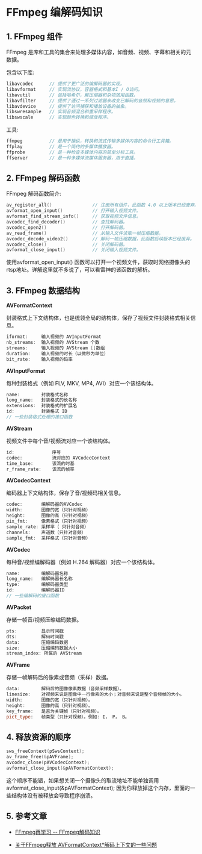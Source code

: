 # FFmpeg 编解码知识

## 1. FFmpeg 组件

FFmpeg 是库和工具的集合来处理多媒体内容，如音频、视频、字幕和相关的元数据。

包含以下库:

```cpp
libavcodec      // 提供了更广泛的编解码器的实现。
libavformat     // 实现流协议，容器格式和基本I / O访问。
libavutil       // 包括哈希尔，解压缩器和杂项效用函数。
libavfilter     // 提供了通过一系列过滤器来改变已解码的音频和视频的意思。
libavdevice     // 提供了访问捕获和播放设备的抽象。
libswresample   // 实现音频混合和重采样程序。
libswscale      // 实现颜色转换和缩放程序。
```

工具:

```cpp
ffmpeg          // 是用于操纵，转换和流式传输多媒体内容的命令行工具箱。
ffplay          // 是一个简约的多媒体播放器。
ffprobe         // 是一种检查多媒体内容的简单分析工具。
ffserver        // 是一种多媒体流媒体服务器，用于直播。
```

## 2. FFmpeg 解码函数

FFmpeg 解码函数简介:

```cpp
av_register_all()               // 注册所有组件，此函数 4.0 以上版本已经废弃。
avformat_open_input()           // 打开输入视频文件。
avformat_find_stream_info()     // 获取视频文件信息。
avcodec_find_decoder()          // 查找解码器。
avcodec_open2()                 // 打开解码器。
av_read_frame()                 // 从输入文件读取一帧压缩数据。
avcodec_decode_video2()         // 解码一帧压缩数据，此函数后续版本已经废弃。
avcodec_close()                 // 关闭解码器。
avformat_close_input()          // 关闭输入视频文件。
```

使用avformat_open_input() 函数可以打开一个视频文件，获取时网络摄像头的rtsp地址。详解这里就不多说了，可以看雷神的该函数的解析。

## 3. FFmpeg 数据结构

**AVFormatContext**

封装格式上下文结构体，也是统领全局的结构体，保存了视频文件封装格式相关信息。

```cpp
iformat:     输入视频的 AVInputFormat
nb_streams:  输入视频的 AVStream 个数
streams:     输入视频的 AVStream []数组
duration:    输入视频的时长（以微秒为单位）
bit_rate:    输入视频的码率
```

**AVInputFormat**

每种封装格式（例如 FLV, MKV, MP4, AVI）对应一个该结构体。

```cpp
name:        封装格式名称
long_name:   封装格式的长名称
extensions:  封装格式的扩展名
id:          封装格式 ID
// 一些封装格式处理的接口函数
```

**AVStream**

视频文件中每个音/视频流对应一个该结构体。

```cpp
id:              序号
codec:           流对应的 AVCodecContext
time_base:       该流的时基
r_frame_rate:    该流的帧率
```

**AVCodecContext**

编码器上下文结构体，保存了音/视频码相关信息。

```cpp
codec:       编解码器的AVCodec
width:       图像的宽（只针对视频）
height:      图像的高（只针对视频）
pix_fmt:     像素格式（只针对视频）
sample_rate: 采样率（ 只针对音频）
channels:    声道数（只针对音频）
sample_fmt:  采样格式（只针对音频）
```

**AVCodec**

每种音/视频编解码器（例如 H.264 解码器）对应一个该结构体。

```cpp
name:        编解码器名称
long_name:   编解码器长名称
type:        编解码器类型
id:          编解码器ID
// 一些编解码的接口函数
```

**AVPacket**

存储一帧音/视频压缩编码数据。

```cpp
pts:         显示时间戳
dts:         解码时间戳
data:        压缩编码数据
size:        压缩编码数据大小
stream_index: 所属的 AVStream
```

**AVFrame**

存储一帧解码后的像素或音频（采样）数据。

```cpp
data:        解码后的图像像素数据（音频采样数据）。
linesize:    对视频来说是图像中一行像素的大小；对音频来说是整个音频帧的大小。
width:       图像的宽（只针对视频）。
height:      图像的高（只针对视频）。
key_frame:   是否为关键帧（只针对视频）。
pict_type:   帧类型（只针对视频）。例如: I， P， B。
```

## 4. 释放资源的顺序

```cpp
sws_freeContext(pSwsContext);
av_frame_free(&pAVFrame);
avcodec_close(pAVCodecContext);
avformat_close_input(&pAVFormatContext);
```

这个顺序不能错，如果想关闭一个摄像头的取流地址不能单独调用 avformat_close_input(&pAVFormatContext); 因为你释放掉这个内存，里面的一些结构体没有被释放会导致程序崩溃。

## 5. 参考文章

- [FFmpeg再学习 -- FFmpeg解码知识](https://blog.csdn.net/qq_29350001/article/details/75529620)

- [关于FFmpeg释放 AVFormatContext*解码上下文的一些问题](https://www.cnblogs.com/lidabo/p/17623739.html)
